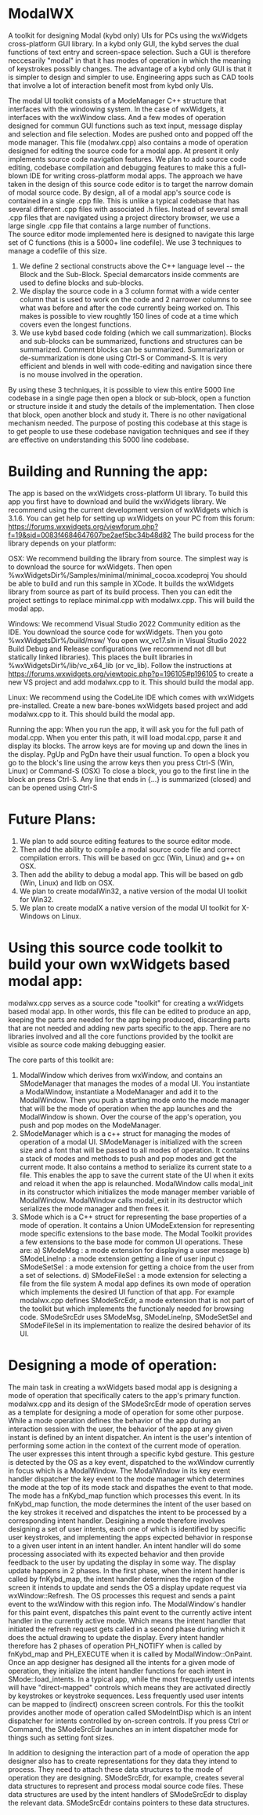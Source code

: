 # ModalWX
A toolkit for designing Modal (kybd only) UIs for PCs 
using the wxWidgets cross-platform GUI library.
In a kybd only GUI, the kybd serves the dual functions of
text entry and screen-space selection.
Such a GUI is therefore neccesarily "modal"
in that it has modes of operation 
in which the meaning of keystrokes possibly changes.
The advantage of a kybd only GUI
is that it is simpler to design and simpler to use.
Engineering apps such as CAD tools
that involve a lot of interaction benefit most from kybd only UIs.

The modal UI toolkit consists of a ModeManager C++ structure
that interfaces with the windowing system.
In the case of wxWidgets, it interfaces with the wxWindow class.
And a few modes of operation designed for commun GUI functions
such as text input, message display and selection and file selection.
Modes are pushed onto and popped off the mode manager.
This file (modalwx.cpp) also contains a mode of operation
designed for editing the source code for a modal app.
At present it only implements source code navigation features.
We plan to add source code editing, codebase compilation and debugging features
to make this a full-blown IDE for writing cross-platform modal apps.
The approach we have taken in the design of this source code editor
is to target the narrow domain of modal source code.
By design, all of a modal app's source code
is contained in a single .cpp file.
This is unlike a typical codebase that has several different .cpp
files with associated .h files.
Instead of several small .cpp files that are navigated using a project directory browser,
we use a large single .cpp file that contains a large number of functions.  
The source editor mode implemented here is designed
to navigate this large set of C functions (this is a 5000+ line codefile).
We use 3 techniques to manage a codefile of this size.
1. We define 2 sectional constructs above the C++ language level --
the Block and the Sub-Block.
Special demarcators inside comments are used to define blocks and sub-blocks.
2. We display the source code in a 3 column format
with a wide center column that is used to work on the code
and 2 narrower columns to see what was before and after the code currently being worked on.
This makes is possible to view roughtly 150 lines of code at a time
which covers even the longest functions.
3. We use kybd based code folding (which we call summarization).
Blocks and sub-blocks can be summarized, functions and structures can be summarized.
Comment blocks can be summarized.
Summarization or de-summarization is done using Ctrl-S or Command-S.
It is very efficient and blends in well with code-editing and navigation
since there is no mouse involved in the operation.

By using these 3 techniques, 
it is possible to view this entire 5000 line codebase in a single page
then open a block or sub-block, open a function or structure inside it
and study the details of the implementation.
Then close that block, open another block and study it.
There is no other navigational mechanism needed.
The purpose of posting this codebase at this stage 
is to get people to use these codebase navigation techniques
and see if they are effective on understanding this 5000 line codebase. 

# Building and Running the app:

The app is based on the wxWidgets cross-platform UI library.
To build this app you first have to download and build the wxWidgets library.
We recommend using the current development version of wxWidgets which is 3.1.6.
You can get help for setting up wxWidgets on your PC from this forum:
https://forums.wxwidgets.org/viewforum.php?f=19&sid=0083f4684647607be2aef5bc34b48d82
The build process for the library depends on your platform:

OSX: 
We recommend building the library from source.
The simplest way is to download the source for wxWidgets.
Then open %wxWidgetsDir%/Samples/minimal/minimal_cocoa.xcodeproj
You should be able to build and run this sample in XCode.
It builds the wxWidgets library from source as part of its build process.
Then you can edit the project settings to replace minimal.cpp with modalwx.cpp.
This will build the modal app.

Windows:
We recommend Visual Studio 2022 Community edition as the IDE.
You download the source code for wxWidgets.
Then you goto %wxWidgetsDir%/build/msw/
You open wx_vc17.sln in Visual Studio 2022
Build Debug and Release configurations (we recommend not dll but statically linked libraries).
This places the built libraries in %wxWidgetsDir%/lib/vc_x64_lib (or vc_lib).
Follow the instructions at https://forums.wxwidgets.org/viewtopic.php?p=196105#p196105
to create a new VS project and add modalwx.cpp to it.
This should build the modal app.

Linux:
We recommend using the CodeLite IDE which comes with wxWidgets pre-installed.
Create a new bare-bones wxWidgets based project and add modalwx.cpp to it.
This should build the modal app.

Running the app:
When you run the app,
it will ask you for the full path of modal.cpp.
When you enter this path,
it will load modal.cpp, parse it and display its blocks.
The arrow keys are for moving up and down the lines in the display.
PgUp and PgDn have their usual function.
To open a block you go to the block's line using the arrow keys
then you press Ctrl-S (Win, Linux) or Command-S (OSX)
To close a block, you go to the first line in the block an press Ctrl-S.
Any line that ends in {...} is summarized (closed) and can be opened using Ctrl-S 

# Future Plans:
1. We plan to add source editing features to the source editor mode.
2. Then add the ability to compile a modal source code file and correct compilation errors.
This will be based on gcc (Win, Linux) and g++ on OSX.
3. Then add the ability to debug a modal app.
This will be based on gdb (Win, Linux) and lldb on OSX.
4. We plan to create modalWin32, a native version of the modal UI toolkit for Win32.
5. We plan to create modalX a native version of the modal UI toolkit for X-Windows on Linux.

# Using this source code toolkit to build your own wxWidgets based modal app:

modalwx.cpp serves as a source code "toolkit" for creating a wxWidgets based modal app.
In other words, this file can be edited to produce an app,
keeping the parts are needed for the app being produced,
discarding parts that are not needed and adding new parts specific to the app.
There are no libraries involved and all the core functions provided by the toolkit
are visible as source code making debugging easier.

The core parts of this toolkit are:
1. ModalWindow which derives from wxWindow,
and contains an SModeManager that manages the modes of a modal UI.
You instantiate a ModalWindow, instantiate a ModeManager and add it to the ModalWindow.
Then you push a starting mode onto the mode manager
that will be the mode of operation when the app launches and the ModalWindow is shown.
Over the course of the app's operation, you push and pop modes on the ModeManager.
2. SModeManager which is a c++ struct for managing the modes of operation of a modal UI.
SModeManager is initialized with the screen size and a font
that will be passed to all modes of operation.
It contains a stack of modes and methods to push and pop modes and get the current mode.
It also contains a method to serialize its current state to a file.
This enables the app to save the current state of the UI when it exits
and reload it when the app is relaunched.
ModalWindow calls modal_init in its constructor
which initializes the mode manager member variable of ModalWindow.
ModalWindow calls modal_exit in its destructor
which serializes the mode manager and then frees it.
3. SMode which is a C++ struct for representing the base properties of a mode of operation.
It contains a Union UModeExtension for representing mode specific extensions
to the base mode.
The Modal Toolkit provides a few extensions to the base mode for common UI operations.
These are:
a)   SModeMsg : a mode extension for displaying a user message
b)   SModeLineInp : a mode extension getting a line of user input 
c)   SModeSetSel : a mode extension for getting a choice from the user
from a set of selections.
d)   SModeFileSel : a mode extension for selecting a file from the file system
A modal app defines its own mode of operation 
which implements the desired UI function of that app.
For example modalwx.cpp defines SModeSrcEdr, a mode extension that is not part of the toolkit
but which implements the functionaly needed for browsing code.
SModeSrcEdr uses SModeMsg, SModeLineInp, SModeSetSel and SModeFileSel in its implementation
to realize the desired behavior of its UI.

# Designing a mode of operation:

The main task in creating a wxWidgets based modal app is
designing a mode of operation that specifically caters to the app's primary function.
modalwx.cpp and its design of the SModeSrcEdr mode of operation
serves as a template for designing a mode of operation for some other purpose.
While a mode operation defines the behavior of the app during an interaction session with the user,
the behavior of the app at any given instant is defined by an intent dispatcher.
An intent is the user's intention of performing some action 
in the context of the current mode of operation.
The user expresses this intent through a specific kybd gesture.
This gesture is detected by the OS as a key event,
dispatched to the wxWindow currently in focus which is a ModalWindow.
The ModalWindow in its key event handler dispatcher the key event to the mode manager
which determines the mode at the top of its mode stack and dispathes the event to that mode.
The mode has a fnKybd_map function which processes this event.
In its fnKybd_map function, the mode determines the intent of the user
based on the key strokes it received
and dispatches the intent to be processed by a corresponding intent handler.
Desigining a mode therefore involves designing a set of user intents,
each one of which is identified by specific user keystrokes,
and implementing the apps expected behavior in response to a given user intent
in an intent handler.
An intent handler will do some processing associated with its expected behavior
and then provide feedback to the user by updating the display in some way.
The display update happens in 2 phases.
In the first phase, when the intent handler is called by fnKybd_map,
the intent handler determines the region of the screen it intends to update
and sends the OS a display update request via wxWindow::Refresh.
The OS processes this request and sends a paint event to the wxWindow with this region info.
The ModalWindow's handler for this paint event, dispatches this paint event
to the currently active intent handler in the currently active mode.
Which means the intent handler that initiated the refresh request
gets called in a second phase during which it does the actual drawing to update the display.
Every intent handler therefore has 2 phases of operation
PH_NOTIFY when is called by fnKybd_map 
and PH_EXECUTE when it is called by ModalWindow::OnPaint.
Once an app designer has designed all the intents for a given mode of operation,
they initialize the intent handler functions for each intent in SMode::load_intents.
In a typical app, while the most frequently used intents will have "direct-mapped" controls
which means they are activated directly by keystrokes or keystroke sequences.
Less frequently used user intents can be mapped to (indirect) onscreen screen controls.
For this the toolkit provides another mode of operation called SModeIntDisp which 
is an intent dispatcher for intents controlled by on-screen controls.
If you press Ctrl or Command, the SModeSrcEdr launches an in intent dispatcher mode
for things such as setting font sizes.

In addition to designing the interaction part of a mode of operation
the app designer also has to create representations for they data they intend to process.
They need to attach these data structures to the mode of operation they are designing.
SModeSrcEdr, for example, creates several data structures to represent and process
modal source code files.
These data structures are used by the intent handlers of SModeSrcEdr
to display the relevant data. SModeSrcEdr contains pointers to these data structures.


